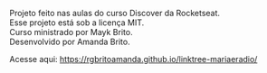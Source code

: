 Projeto feito nas aulas do curso Discover da Rocketseat.<br>
Esse projeto está sob a licença MIT.<br>
Curso ministrado por Mayk Brito.<br>
Desenvolvido por Amanda Brito.<br>

Acesse aqui: https://rgbritoamanda.github.io/linktree-mariaeradio/
